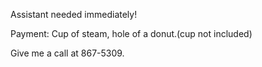 Assistant needed immediately!

Payment: Cup of steam, hole of a donut.(cup not included)

Give me a call at 867-5309.
